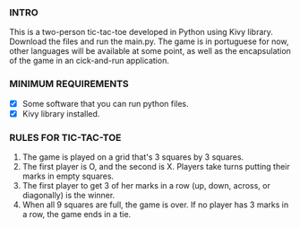 ### **INTRO**
This is a two-person tic-tac-toe developed in Python using Kivy library. Download the files and run the main.py.
The game is in portuguese for now, other languages will be available at some point, as well as the encapsulation of 
the game in an cick-and-run application.

### **MINIMUM REQUIREMENTS**
- [X] Some software that you can run python files.
- [X] Kivy library installed.

### **RULES FOR TIC-TAC-TOE**

1. The game is played on a grid that's 3 squares by 3 squares.
2. The first player is O, and the second is X. Players take turns putting their marks in empty squares.
3. The first player to get 3 of her marks in a row (up, down, across, or diagonally) is the winner.
4. When all 9 squares are full, the game is over. If no player has 3 marks in a row, the game ends in a tie.
